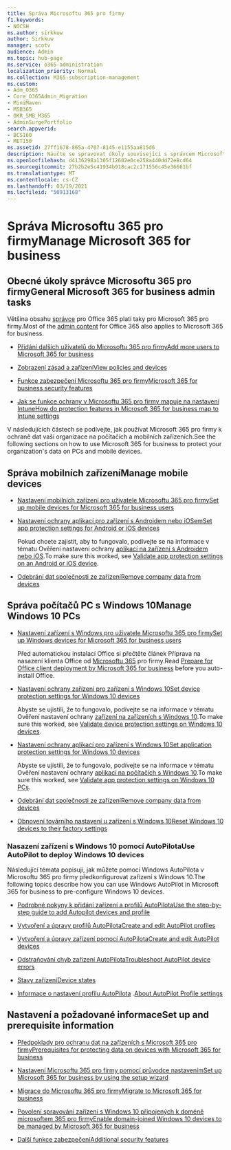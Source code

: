 ```yaml
---
title: Správa Microsoftu 365 pro firmy
f1.keywords:
- NOCSH
ms.author: sirkkuw
author: Sirkkuw
manager: scotv
audience: Admin
ms.topic: hub-page
ms.service: o365-administration
localization_priority: Normal
ms.collection: M365-subscription-management
ms.custom:
- Adm_O365
- Core_O365Admin_Migration
- MiniMaven
- MSB365
- OKR_SMB_M365
- AdminSurgePortfolio
search.appverid:
- BCS160
- MET150
ms.assetid: 27ff1678-865a-4707-8145-e1155aa815d6
description: Naučte se spravovat úkoly související s správcem Microsoftu 365 pro firmy, mobilní zařízení, počítače s Windows 10 a mnoho takových úkolů.
ms.openlocfilehash: d4136298a1305f12602e0ce258a440dd72e8cd64
ms.sourcegitcommit: 27b2b2e5c41934b918cac2c171556c45e36661bf
ms.translationtype: MT
ms.contentlocale: cs-CZ
ms.lasthandoff: 03/19/2021
ms.locfileid: "50913168"
---
```

# <a name="manage-microsoft-365-for-business"></a><span data-ttu-id="7bad8-103">Správa Microsoftu 365 pro firmy</span><span class="sxs-lookup"><span data-stu-id="7bad8-103">Manage Microsoft 365 for business</span></span>

## <a name="general-microsoft-365-for-business-admin-tasks"></a><span data-ttu-id="7bad8-104">Obecné úkoly správce Microsoftu 365 pro firmy</span><span class="sxs-lookup"><span data-stu-id="7bad8-104">General Microsoft 365 for business admin tasks</span></span>

<span data-ttu-id="7bad8-105">Většina obsahu [správce](/office365/admin/admin-home) pro Office 365 platí taky pro Microsoft 365 pro firmy.</span><span class="sxs-lookup"><span data-stu-id="7bad8-105">Most of the [admin content](/office365/admin/admin-home) for Office 365 also applies to Microsoft 365 for business.</span></span>

- [<span data-ttu-id="7bad8-106">Přidání dalších uživatelů do Microsoftu 365 pro firmy</span><span class="sxs-lookup"><span data-stu-id="7bad8-106">Add more users to Microsoft 365 for business</span></span>](../admin/add-users/add-users.md)
    
- [<span data-ttu-id="7bad8-107">Zobrazení zásad a zařízení</span><span class="sxs-lookup"><span data-stu-id="7bad8-107">View policies and devices</span></span>](view-policies-and-devices.md)
    
- [<span data-ttu-id="7bad8-108">Funkce zabezpečení Microsoftu 365 pro firmy</span><span class="sxs-lookup"><span data-stu-id="7bad8-108">Microsoft 365 for business security features</span></span>](security-features.md)
    
- [<span data-ttu-id="7bad8-109">Jak se funkce ochrany v Microsoftu 365 pro firmy mapuje na nastavení Intune</span><span class="sxs-lookup"><span data-stu-id="7bad8-109">How do protection features in Microsoft 365 for business map to Intune settings</span></span>](map-protection-features-to-intune-settings.md)
    
<span data-ttu-id="7bad8-110">V následujících částech se podívejte, jak používat Microsoft 365 pro firmy k ochraně dat vaší organizace na počítačích a mobilních zařízeních.</span><span class="sxs-lookup"><span data-stu-id="7bad8-110">See the following sections on how to use Microsoft 365 for business to protect your organization's data on PCs and mobile devices.</span></span>
  
## <a name="manage-mobile-devices"></a><span data-ttu-id="7bad8-111">Správa mobilních zařízení</span><span class="sxs-lookup"><span data-stu-id="7bad8-111">Manage mobile devices</span></span>

- [<span data-ttu-id="7bad8-112">Nastavení mobilních zařízení pro uživatele Microsoftu 365 pro firmy</span><span class="sxs-lookup"><span data-stu-id="7bad8-112">Set up mobile devices for Microsoft 365 for business users</span></span>](set-up-mobile-devices.md)
    
- [<span data-ttu-id="7bad8-113">Nastavení ochrany aplikací pro zařízení s Androidem nebo iOSem</span><span class="sxs-lookup"><span data-stu-id="7bad8-113">Set app protection settings for Android or iOS devices</span></span>](app-protection-settings-for-android-and-ios.md)
    
    <span data-ttu-id="7bad8-114">Pokud chcete zajistit, aby to fungovalo, podívejte se na informace v tématu Ověření nastavení ochrany [aplikací na zařízení s Androidem nebo iOS](validate-settings-on-android-or-ios.md).</span><span class="sxs-lookup"><span data-stu-id="7bad8-114">To make sure this worked, see [Validate app protection settings on an Android or iOS device](validate-settings-on-android-or-ios.md).</span></span> 
    
- [<span data-ttu-id="7bad8-115">Odebrání dat společnosti ze zařízení</span><span class="sxs-lookup"><span data-stu-id="7bad8-115">Remove company data from devices</span></span>](remove-company-data.md)
    
## <a name="manage-windows-10-pcs"></a><span data-ttu-id="7bad8-116">Správa počítačů PC s Windows 10</span><span class="sxs-lookup"><span data-stu-id="7bad8-116">Manage Windows 10 PCs</span></span>

- [<span data-ttu-id="7bad8-117">Nastavení zařízení s Windows pro uživatele Microsoftu 365 pro firmy</span><span class="sxs-lookup"><span data-stu-id="7bad8-117">Set up Windows devices for Microsoft 365 for business users</span></span>](set-up-windows-devices.md)

    <span data-ttu-id="7bad8-118">Před automatickou instalací Office si přečtěte článek Příprava na nasazení klienta Office od [Microsoftu 365](prepare-for-office-client-deployment.md) pro firmy.</span><span class="sxs-lookup"><span data-stu-id="7bad8-118">Read [Prepare for Office client deployment by Microsoft 365 for business](prepare-for-office-client-deployment.md) before you auto-install Office.</span></span> 
    
- [<span data-ttu-id="7bad8-119">Nastavení ochrany zařízení pro zařízení s Windows 10</span><span class="sxs-lookup"><span data-stu-id="7bad8-119">Set device protection settings for Windows 10 devices</span></span>](protection-settings-for-windows-10-pcs.md)
    
    <span data-ttu-id="7bad8-120">Abyste se ujistili, že to fungovalo, podívejte se na informace v tématu Ověření nastavení ochrany [zařízení na zařízeních s Windows 10](validate-settings-on-windows-10-pcs.md).</span><span class="sxs-lookup"><span data-stu-id="7bad8-120">To make sure this worked, see [Validate device protection settings on Windows 10 devices](validate-settings-on-windows-10-pcs.md).</span></span> 
    
- [<span data-ttu-id="7bad8-121">Nastavení ochrany aplikací pro zařízení s Windows 10</span><span class="sxs-lookup"><span data-stu-id="7bad8-121">Set application protection settings for Windows 10 devices</span></span>](protection-settings-for-windows-10-devices.md)
    
    <span data-ttu-id="7bad8-122">Abyste se ujistili, že to fungovalo, podívejte se na informace v tématu Ověření nastavení ochrany [aplikací na počítačích s Windows 10](validate-protection-settings-on-windows-10-pcs.md).</span><span class="sxs-lookup"><span data-stu-id="7bad8-122">To make sure this worked, see [Validate app protection settings on Windows 10 PCs](validate-protection-settings-on-windows-10-pcs.md).</span></span> 
    
- [<span data-ttu-id="7bad8-123">Odebrání dat společnosti ze zařízení</span><span class="sxs-lookup"><span data-stu-id="7bad8-123">Remove company data from devices</span></span>](remove-company-data.md)
    
- [<span data-ttu-id="7bad8-124">Obnovení továrního nastavení u zařízení s Windows 10</span><span class="sxs-lookup"><span data-stu-id="7bad8-124">Reset Windows 10 devices to their factory settings</span></span>](reset-devices-to-factory-settings.md)
    
### <a name="use-autopilot-to-deploy-windows-10-devices"></a><span data-ttu-id="7bad8-125">Nasazení zařízení s Windows 10 pomocí AutoPilota</span><span class="sxs-lookup"><span data-stu-id="7bad8-125">Use AutoPilot to deploy Windows 10 devices</span></span>

<span data-ttu-id="7bad8-126">Následující témata popisují, jak můžete pomocí Windows AutoPilota v Microsoftu 365 pro firmy předkonfigurovat zařízení s Windows 10.</span><span class="sxs-lookup"><span data-stu-id="7bad8-126">The following topics describe how you can use Windows AutoPilot in Microsoft 365 for business to pre-configure Windows 10 devices.</span></span>
  
- [<span data-ttu-id="7bad8-127">Podrobné pokyny k přidání zařízení a profilů AutoPilota</span><span class="sxs-lookup"><span data-stu-id="7bad8-127">Use the step-by-step guide to add Autopilot devices and profile</span></span>](add-autopilot-devices-and-profile.md)
    
- [<span data-ttu-id="7bad8-128">Vytvoření a úpravy profilů AutoPilota</span><span class="sxs-lookup"><span data-stu-id="7bad8-128">Create and edit AutoPilot profiles</span></span>](create-and-edit-autopilot-profiles.md)
    
- [<span data-ttu-id="7bad8-129">Vytvoření a úpravy zařízení pomocí AutoPilota</span><span class="sxs-lookup"><span data-stu-id="7bad8-129">Create and edit AutoPilot devices</span></span>](create-and-edit-autopilot-devices.md)
    
- [<span data-ttu-id="7bad8-130">Odstraňování chyb zařízení AutoPilota</span><span class="sxs-lookup"><span data-stu-id="7bad8-130">Troubleshoot AutoPilot device errors</span></span>](troubleshoot-autopilot-errors.md)
    
- [<span data-ttu-id="7bad8-131">Stavy zařízení</span><span class="sxs-lookup"><span data-stu-id="7bad8-131">Device states</span></span>](device-states.md)
    
- <span data-ttu-id="7bad8-132">[Informace o nastavení profilu AutoPilota](autopilot-profile-settings.md) .</span><span class="sxs-lookup"><span data-stu-id="7bad8-132">[About AutoPilot Profile settings](autopilot-profile-settings.md)</span></span>
    
## <a name="set-up-and-prerequisite-information"></a><span data-ttu-id="7bad8-133">Nastavení a požadované informace</span><span class="sxs-lookup"><span data-stu-id="7bad8-133">Set up and prerequisite information</span></span>

- [<span data-ttu-id="7bad8-134">Předpoklady pro ochranu dat na zařízeních s Microsoft 365 pro firmy</span><span class="sxs-lookup"><span data-stu-id="7bad8-134">Prerequisites for protecting data on devices with Microsoft 365 for business</span></span>](pre-requisites-for-data-protection.md)
    
- [<span data-ttu-id="7bad8-135">Nastavení Microsoftu 365 pro firmy pomocí průvodce nastavením</span><span class="sxs-lookup"><span data-stu-id="7bad8-135">Set up Microsoft 365 for business by using the setup wizard</span></span>](set-up.md)
    
- [<span data-ttu-id="7bad8-136">Migrace do Microsoftu 365 pro firmy</span><span class="sxs-lookup"><span data-stu-id="7bad8-136">Migrate to Microsoft 365 for business</span></span>](migrate-to-microsoft-365-business.md)
    
- [<span data-ttu-id="7bad8-137">Povolení spravování zařízení s Windows 10 připojených k doméně microsoftem 365 pro firmy</span><span class="sxs-lookup"><span data-stu-id="7bad8-137">Enable domain-joined Windows 10 devices to be managed by Microsoft 365 for business</span></span>](manage-windows-devices.md)
    
- [<span data-ttu-id="7bad8-138">Další funkce zabezpečení</span><span class="sxs-lookup"><span data-stu-id="7bad8-138">Additional security features</span></span>](security-features.md#additional-security-features)